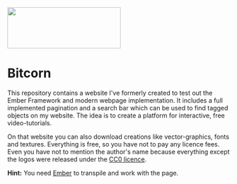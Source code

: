 <img src="https://github.com/AlexanderMattheis/Bitcorn/blob/master/bitcorn_logo.png" width="256" height="93">

# Bitcorn
This repository contains a website I've formerly created to test out the Ember Framework
and modern webpage implementation. It includes a full implemented pagination
and a search bar which can be used to find tagged objects on my website.
The idea is to create a platform for interactive, free video-tutorials.

On that website you can also download creations like vector-graphics,
fonts and textures. Everything is free, so you have not to pay any licence fees. 
Even you have not to mention the author's name because everything 
except the logos were released under the [CC0 licence](https://creativecommons.org/publicdomain/zero/1.0/).

**Hint:** You need [Ember](https://www.emberjs.com/) to transpile and work with the page.
